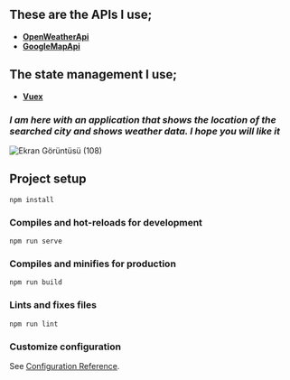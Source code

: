 ## These are the APIs I use; 
- **[OpenWeatherApi](https://openweathermap.org/api)**
- **[GoogleMapApi](https://mapsplatform.google.com/)**

## The state management I use; 
- **[Vuex](https://vuex.vuejs.org/)**

### *I am here with an application that shows the location of the searched city and shows weather data. I hope you will like it*




![Ekran Görüntüsü (108)](https://user-images.githubusercontent.com/100241189/227722763-052528d8-2420-47f6-8b07-f11ab9ef98a9.png)


## Project setup
```
npm install
```

### Compiles and hot-reloads for development
```
npm run serve
```

### Compiles and minifies for production
```
npm run build
```

### Lints and fixes files
```
npm run lint
```

### Customize configuration
See [Configuration Reference](https://cli.vuejs.org/config/).
